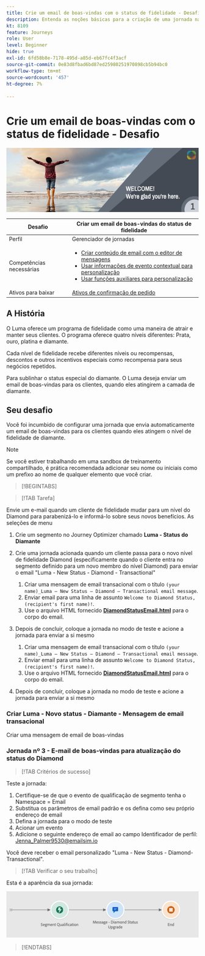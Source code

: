 ```yaml
---
title: Crie um email de boas-vindas com o status de fidelidade - Desafio
description: Entenda as noções básicas para a criação de uma jornada na tela de jornada.
kt: 8109
feature: Journeys
role: User
level: Beginner
hide: true
exl-id: 6fd58b8e-7178-495d-a85d-eb67fc4f3acf
source-git-commit: 0e83d8fbad6bd87ed25980251970898cb5b94bc0
workflow-type: tm+mt
source-wordcount: '457'
ht-degree: 7%

---
```


# Crie um email de boas-vindas com o status de fidelidade - Desafio

![Status de fidelidade do AJO e-mail de boas-vindas - Banner de desafios](/help/challenges/assets/email-assets/luma-transactional-onboarding-1.png)

| Desafio | Criar um email de boas-vindas do status de fidelidade |
|---|---|
| Perfil | Gerenciador de jornadas |
| Competências necessárias | <ul><li>[Criar conteúdo de email com o editor de mensagens](https://experienceleague.adobe.com/docs/journey-optimizer-learn/tutorials/create-messages/create-email-content-with-the-message-editor.html?lang=en)</li> <li>[Usar informações de evento contextual para personalização](https://experienceleague.adobe.com/docs/journey-optimizer-learn/tutorials/personalize-content/use-contextual-event-information-for-personalization.html?lang=en)</li><li>[Usar funções auxiliares para personalização](https://experienceleague.adobe.com/docs/journey-optimizer-learn/tutorials/personalize-content/use-helper-functions-for-personalization.html?lang=en)</li></ul> |
| Ativos para baixar | [Ativos de confirmação de pedido](/help/challenges/assets/email-assets/order-confirmation-assets.zip) |

## A História

O Luma oferece um programa de fidelidade como uma maneira de atrair e manter seus clientes. O programa oferece quatro níveis diferentes: Prata, ouro, platina e diamante.

Cada nível de fidelidade recebe diferentes níveis ou recompensas, descontos e outros incentivos especiais como recompensa para seus negócios repetidos.

Para sublinhar o status especial do diamante. O Luma deseja enviar um email de boas-vindas para os clientes, quando eles atingirem a camada de diamante.

## Seu desafio

Você foi incumbido de configurar uma jornada que envia automaticamente um email de boas-vindas para os clientes quando eles atingem o nível de fidelidade de diamante.

>[!NOTE]
> Se você estiver trabalhando em uma sandbox de treinamento compartilhado, é prática recomendada adicionar seu nome ou iniciais como um prefixo ao nome de qualquer elemento que você criar.

>[!BEGINTABS]

>[!TAB Tarefa]

Envie um e-mail quando um cliente de fidelidade mudar para um nível do Diamond para parabenizá-lo e informá-lo sobre seus novos benefícios. As seleções de menu

1. Crie um segmento no Journey Optimizer chamado **Luma - Status do Diamante**
2. Crie uma jornada acionada quando um cliente passa para o novo nível de fidelidade Diamond (especificamente quando o cliente entra no segmento definido para um novo membro do nível Diamond) para enviar o email &quot;Luma - New Status - Diamond - Transactional&quot;
   1. Criar uma mensagem de email transacional com o título `(your name)_Luma – New Status – Diamond – Transactional email message`.
   2. Enviar email para uma linha de assunto `Welcome to Diamond Status, (recipient's first name)!`.
   3. Use o arquivo HTML fornecido **[DiamondStatusEmail.html](/help/challenges/assets/email-assets/DiamondStatusEmail.html)** para o corpo do email.
3. Depois de concluir, coloque a jornada no modo de teste e acione a jornada para enviar a si mesmo  

   1. Criar uma mensagem de email transacional com o título `(your name)_Luma – New Status – Diamond – Transactional email message`.
   1. Enviar email para uma linha de assunto `Welcome to Diamond Status, (recipient's first name)!`.
   1. Use o arquivo HTML fornecido **[DiamondStatusEmail.html](/help/challenges/assets/email-assets/DiamondStatusEmail.html)** para o corpo do email.
4. Depois de concluir, coloque a jornada no modo de teste e acione a jornada para enviar a si mesmo  

### Criar Luma - Novo status - Diamante - Mensagem de email transacional

Criar uma mensagem de email de boas-vindas

### **Jornada nº 3 - E-mail de boas-vindas para atualização do status do Diamond**


>[!TAB Critérios de sucesso]

Teste a jornada:

1. Certifique-se de que o evento de qualificação de segmento tenha o Namespace = Email
1. Substitua os parâmetros de email padrão e os defina como seu próprio endereço de email
1. Defina a jornada para o modo de teste
1. Acionar um evento
1. Adicione o seguinte endereço de email ao campo Identificador de perfil: Jenna_Palmer9530@emailsim.io

Você deve receber o email personalizado &quot;Luma - New Status - Diamond-Transactional&quot;.

>[!TAB Verificar o seu trabalho]

Esta é a aparência da sua jornada:

![Status do Diamond-upgrade-jornada](/help/challenges/assets/journey-luma-diamond-status-upgrade.png)

>[!ENDTABS]
